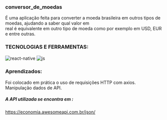 ### conversor_de_moedas

É uma aplicação feita para converter a moeda brasileira em outros tipos de moedas, ajudando a saber qual valor em <br>
real é equivalente em outro tipo de moeda como por exemplo em USD, EUR e entre outras.

### TECNOLOGIAS E FERRAMENTAS:

  <img align="center" alt="react-native" src="https://img.shields.io/badge/React_Native-20232A?style=for-the-badge&logo=react&logoColor=61DAFB"/>
  <img align="center" alt="js" src="https://img.shields.io/badge/JavaScript-F7DF1E?style=for-the-badge&logo=javascript&logoColor=black"/>

### Aprendizados:
  Foi colocado em prática o uso de requisições HTTP com axios.<br>
  Manipulação dados de API.<br>
  
 ##### A API utilizada se encontra em :
 https://economia.awesomeapi.com.br/json/
